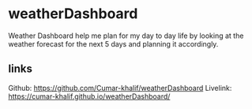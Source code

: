 # weatherDashboard
Weather Dashboard help me plan for my day to day life by looking at the weather forecast for the next 5 days and planning it accordingly.


## links
Github: https://github.com/Cumar-khalif/weatherDashboard
Livelink: https://cumar-khalif.github.io/weatherDashboard/
